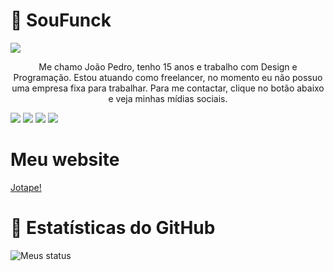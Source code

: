 # 🚀 SouFunck
<img src="https://uploaddeimagens.com.br/images/003/373/117/full/funckjotape-redondo.png?1628532455"> <p align="center">Me chamo João Pedro, tenho 15 anos e trabalho com Design e Programação. Estou atuando
como freelancer, no momento eu não possuo uma empresa fixa para trabalhar. Para me contactar,
clique no botão abaixo e veja minhas mídias sociais.

[<img src="https://img.shields.io/badge/twitter-%231DA1F2.svg?&style=for-the-badge&logo=twitter&logoColor=white" />](https://twitter.com/soufunck) [<img src="https://img.shields.io/badge/LinkedIn-0077B5?style=for-the-badge&logo=linkedin&logoColor=white" />](https://www.linkedin.com/in/jo%C3%A3o-pedro-funck-alves-22ab77219/) [<img src="https://img.shields.io/badge/Facebook-1877F2?style=for-the-badge&logo=facebook&logoColor=white" />](https://facebook.com/jotapefunck) [<img src="https://img.shields.io/badge/Instagram-E4405F?style=for-the-badge&logo=instagram&logoColor=white" />](https://instagram.com/soufunck)

# Meu website
[Jotape!](https://jotape.glitch.me/)  
  
# 📄 Estatísticas do GitHub
![Meus status](https://github-readme-stats.vercel.app/api?username=soufunck&show_icons=true&theme=radical)
